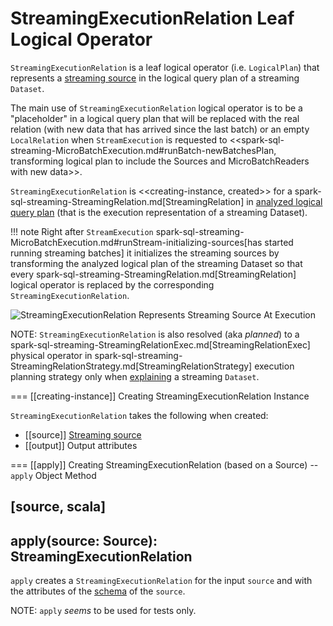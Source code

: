 # StreamingExecutionRelation Leaf Logical Operator

`StreamingExecutionRelation` is a leaf logical operator (i.e. `LogicalPlan`) that represents a [streaming source](Source.md) in the logical query plan of a streaming `Dataset`.

The main use of `StreamingExecutionRelation` logical operator is to be a "placeholder" in a logical query plan that will be replaced with the real relation (with new data that has arrived since the last batch) or an empty `LocalRelation` when `StreamExecution` is requested to <<spark-sql-streaming-MicroBatchExecution.md#runBatch-newBatchesPlan, transforming logical plan to include the Sources and MicroBatchReaders with new data>>.

`StreamingExecutionRelation` is <<creating-instance, created>> for a spark-sql-streaming-StreamingRelation.md[StreamingRelation] in [analyzed logical query plan](StreamExecution.md#analyzedPlan) (that is the execution representation of a streaming Dataset).

!!! note
    Right after `StreamExecution` spark-sql-streaming-MicroBatchExecution.md#runStream-initializing-sources[has started running streaming batches] it initializes the streaming sources by transforming the analyzed logical plan of the streaming Dataset so that every spark-sql-streaming-StreamingRelation.md[StreamingRelation] logical operator is replaced by the corresponding `StreamingExecutionRelation`.

![StreamingExecutionRelation Represents Streaming Source At Execution](images/StreamingExecutionRelation.png)

NOTE: `StreamingExecutionRelation` is also resolved (aka _planned_) to a spark-sql-streaming-StreamingRelationExec.md[StreamingRelationExec] physical operator in spark-sql-streaming-StreamingRelationStrategy.md[StreamingRelationStrategy] execution planning strategy only when [explaining](operators/explain.md) a streaming `Dataset`.

=== [[creating-instance]] Creating StreamingExecutionRelation Instance

`StreamingExecutionRelation` takes the following when created:

* [[source]] [Streaming source](Source.md)
* [[output]] Output attributes

=== [[apply]] Creating StreamingExecutionRelation (based on a Source) -- `apply` Object Method

[source, scala]
----
apply(source: Source): StreamingExecutionRelation
----

`apply` creates a `StreamingExecutionRelation` for the input `source` and with the attributes of the [schema](Source.md#schema) of the `source`.

NOTE: `apply` _seems_ to be used for tests only.
